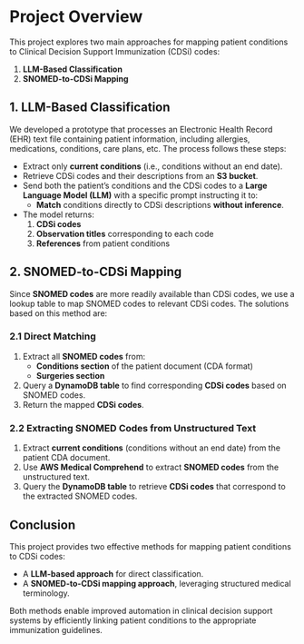 # Project Overview

This project explores two main approaches for mapping patient conditions to Clinical Decision Support Immunization (CDSi) codes:

1. **LLM-Based Classification**
2. **SNOMED-to-CDSi Mapping**

## 1. LLM-Based Classification

We developed a prototype that processes an Electronic Health Record (EHR) text file containing patient information, including allergies, medications, conditions, care plans, etc. The process follows these steps:

- Extract only **current conditions** (i.e., conditions without an end date).
- Retrieve CDSi codes and their descriptions from an **S3 bucket**.
- Send both the patient’s conditions and the CDSi codes to a **Large Language Model (LLM)** with a specific prompt instructing it to:
  - **Match** conditions directly to CDSi descriptions **without inference**.
- The model returns:
  1. **CDSi codes**
  2. **Observation titles** corresponding to each code
  3. **References** from patient conditions

## 2. SNOMED-to-CDSi Mapping

Since **SNOMED codes** are more readily available than CDSi codes, we use a lookup table to map SNOMED codes to relevant CDSi codes. The solutions based on this method are:

### 2.1 Direct Matching

1. Extract all **SNOMED codes** from:
   - **Conditions section** of the patient document (CDA format)
   - **Surgeries section**
2. Query a **DynamoDB table** to find corresponding **CDSi codes** based on SNOMED codes.
3. Return the mapped **CDSi codes**.

### 2.2 Extracting SNOMED Codes from Unstructured Text

1. Extract **current conditions** (conditions without an end date) from the patient CDA document.
2. Use **AWS Medical Comprehend** to extract **SNOMED codes** from the unstructured text.
3. Query the **DynamoDB table** to retrieve **CDSi codes** that correspond to the extracted SNOMED codes.

## Conclusion

This project provides two effective methods for mapping patient conditions to CDSi codes:
- A **LLM-based approach** for direct classification.
- A **SNOMED-to-CDSi mapping approach**, leveraging structured medical terminology.

Both methods enable improved automation in clinical decision support systems by efficiently linking patient conditions to the appropriate immunization guidelines.